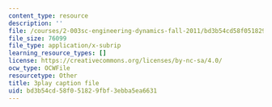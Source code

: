 ```yaml
---
content_type: resource
description: ''
file: /courses/2-003sc-engineering-dynamics-fall-2011/bd3b54cd58f051829fbf3ebba5ea6631_wzEqF_UQkks.vtt
file_size: 76099
file_type: application/x-subrip
learning_resource_types: []
license: https://creativecommons.org/licenses/by-nc-sa/4.0/
ocw_type: OCWFile
resourcetype: Other
title: 3play caption file
uid: bd3b54cd-58f0-5182-9fbf-3ebba5ea6631
---
```

